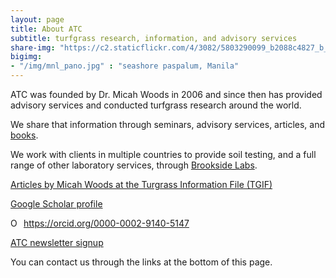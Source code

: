 ```yaml
---
layout: page
title: About ATC
subtitle: turfgrass research, information, and advisory services
share-img: "https://c2.staticflickr.com/4/3082/5803290099_b2088c4827_b_d.jpg"
bigimg: 
- "/img/mnl_pano.jpg" : "seashore paspalum, Manila"
---
```


ATC was founded by Dr. Micah Woods in 2006 and since then has provided advisory services and conducted turfgrass research around the world.

We share that information through seminars, advisory services, articles, and [books](https://www.asianturfgrass.com/books/). 

We work with clients in multiple countries to provide soil testing, and a full range of other laboratory services, through [Brookside Labs](https://www.blinc.com/). 

[Articles by Micah Woods at the Turgrass Information File (TGIF)](http://ticpass.lib.msu.edu/cgi-bin/flinkbora.pl?name=Woods,%20Micah)

[Google Scholar profile](https://scholar.google.com/citations?user=JAlxOXEAAAAJ&hl=en)

<div itemscope itemtype="https://schema.org/Person"><a itemprop="sameAs" content="https://orcid.org/0000-0002-9140-5147" href="https://orcid.org/0000-0002-9140-5147" target="orcid.widget" rel="me noopener noreferrer" style="vertical-align:top;"><img src="https://orcid.org/sites/default/files/images/orcid_16x16.png" style="width:1em;margin-right:.5em;" alt="ORCID iD icon">https://orcid.org/0000-0002-9140-5147</a></div>

[ATC newsletter signup](https://www.asianturfgrass.com/lists/)

You can contact us through the links at the bottom of this page. 



